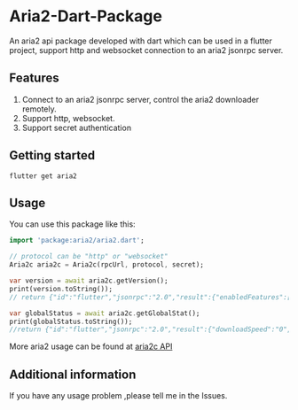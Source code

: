 # Aria2-Dart-Package

An aria2 api package developed with dart which can be used in a flutter project, support http and websocket connection to an aria2 jsonrpc server.

## Features

1. Connect to an aria2 jsonrpc server, control the aria2 downloader remotely.
2. Support http, websocket.
3. Support secret authentication

## Getting started

```
flutter get aria2
```

## Usage
You can use this package like this:
```dart
import 'package:aria2/aria2.dart';

// protocol can be "http" or "websocket"
Aria2c aria2c = Aria2c(rpcUrl, protocol, secret);

var version = await aria2c.getVersion();
print(version.toString());
// return {"id":"flutter","jsonrpc":"2.0","result":{"enabledFeatures":["Async DNS","BitTorrent","Firefox3 Cookie","GZip","HTTPS","Message Digest","Metalink","XML-RPC","SFTP"],"version":"1.36.0"}}

var globalStatus = await aria2c.getGlobalStat();
print(globalStatus.toString());
//return {"id":"flutter","jsonrpc":"2.0","result":{"downloadSpeed":"0","numActive":"0","numStopped":"34","numStoppedTotal":"36","numWaiting":"0","uploadSpeed":"0"}}
```
More aria2 usage can be found at [aria2c API]("http://aria2.github.io/manual/en/html/aria2c.html")

## Additional information

If you have any usage problem ,please tell me in the Issues.
